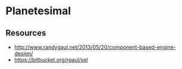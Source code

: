 # Planetesimal

## Resources

- http://www.randygaul.net/2013/05/20/component-based-engine-design/
- https://bitbucket.org/rgaul/sel
